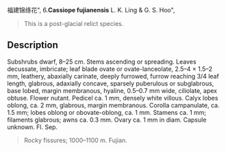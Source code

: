 福建锦绦花",
6.**Cassiope fujianensis** L. K. Ling & G. S. Hoo",

> This is a post-glacial relict species.

## Description
Subshrubs dwarf, 8–25 cm. Stems ascending or spreading. Leaves decussate, imbricate; leaf blade ovate or ovate-lanceolate, 2.5–4 × 1.5–2 mm, leathery, abaxially carinate, deeply furrowed, furrow reaching 3/4 leaf length, glabrous, adaxially concave, sparsely puberulous or subglabrous, base lobed, margin membranous, hyaline, 0.5–0.7 mm wide, ciliolate, apex obtuse. Flower nutant. Pedicel ca. 1 mm, densely white villous. Calyx lobes oblong, ca. 2 mm, glabrous, margin membranous. Corolla campanulate, ca. 1.5 mm; lobes oblong or obovate-oblong, ca. 1 mm. Stamens ca. 1 mm; filaments glabrous; awns ca. 0.3 mm. Ovary ca. 1 mm in diam. Capsule unknown. Fl. Sep.

> Rocky fissures; 1000–1100 m. Fujian.
